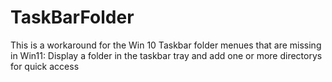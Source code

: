# TaskBarFolder
This is a workaround for the Win 10 Taskbar folder menues that are missing in Win11: Display a folder in the taskbar tray and add one or more directorys for quick access 
